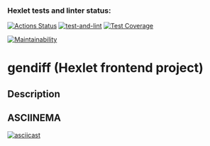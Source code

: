 ### Hexlet tests and linter status:
[![Actions Status](https://github.com/allburtseva/frontend-project-46/workflows/hexlet-check/badge.svg)](https://github.com/allburtseva/frontend-project-46/actions)
[![test-and-lint](https://github.com/allburtseva/frontend-project-46/workflows/test-and-lint/badge.svg)](https://github.com/allburtseva/frontend-project-46/actions/workflows/my-check.yml)
[![Test Coverage](https://api.codeclimate.com/v1/badges/01edc35b7ebc1a5168ab/test_coverage)](https://codeclimate.com/github/allburtseva/frontend-project-46/test_coverage)

[![Maintainability](https://api.codeclimate.com/v1/badges/01edc35b7ebc1a5168ab/maintainability)](https://codeclimate.com/github/allburtseva/frontend-project-46/maintainability)

# gendiff (Hexlet frontend project)
## Description


## ASCIINEMA
[![asciicast](https://asciinema.org/a/eTZI2w7BadcY2RyzX6zIJNMxb.svg)](https://asciinema.org/a/eTZI2w7BadcY2RyzX6zIJNMxb)

